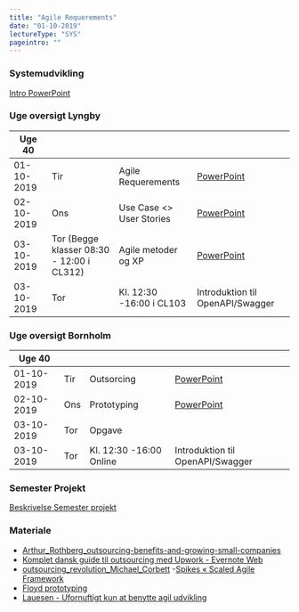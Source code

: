 ```yaml
---
title: "Agile Requerements"
date: "01-10-2019"
lectureType: "SYS"
pageintro: ""
---
```

         
### Systemudvikling
[Intro PowerPoint](https://www.dropbox.com/s/niejfe1otk896iu/Intro_SYS%202019e.pptx?dl=0)

### Uge oversigt Lyngby

|Uge 40       |     |                          |  |
|-------------|-----|--------------------------|--|
| 01-10-2019  | Tir | Agile Requerements       | [PowerPoint](https://www.dropbox.com/s/rl2hs709ek3nswn/Agile%20software%20requirements.pptx?dl=0)|
| 02-10-2019  | Ons | Use Case <> User Stories | [PowerPoint](https://www.dropbox.com/s/uhtp7nxyoi9e5l8/UP%20%26%20Use%20Cases.pptx?dl=0)|
| 03-10-2019  | Tor (Begge klasser 08:30 - 12:00 i CL312) | Agile metoder og XP      |[PowerPoint](https://www.dropbox.com/s/1hnw6rvlw7anmkc/XP%20%26%20SCRUM.pptx?dl=0)|
| 03-10-2019  | Tor | Kl. 12:30 -16:00 i CL103      | Introduktion til OpenAPI/Swagger|

### Uge oversigt Bornholm

|Uge 40       |     |                          |  |
|-------------|-----|--------------------------|--|
| 01-10-2019  | Tir | Outsorcing       | [PowerPoint](https://www.dropbox.com/s/9w0lx8akn0rft18/Outsourcing2019.pptx?dl=0)|
| 02-10-2019  | Ons | Prototyping | [PowerPoint](https://www.dropbox.com/s/kwc1bxdq5cq8qf5/Prototyping%20and%20Spikes.pptx?dl=0)|
| 03-10-2019  | Tor | Opgave      ||
| 03-10-2019  | Tor | Kl. 12:30 -16:00 Online      | Introduktion til OpenAPI/Swagger|

### Semester Projekt
[Beskrivelse Semester projekt](https://www.dropbox.com/s/9vqh8uc7eg2b18q/Semester%20projekt%202019%20efter%C3%A5r.pdf?dl=0)

### Materiale

- [Arthur_Rothberg_outsourcing-benefits-and-growing-small-companies](https://www.dropbox.com/s/a68qgp9ric7b300/Arthur_Rothberg_outsourcing-benefits-and-growing-small-companies.pdf?dl=0)
- [Komplet dansk guide til outsourcing med Upwork - Evernote Web](https://www.dropbox.com/s/yenldkbxi8a8uq1/Komplet%20dansk%20guide%20til%20outsourcing%20med%20Upwork%20-%20Evernote%20Web.pdf?dl=0)
- [outsourcing_revolution_Michael_Corbett](https://www.dropbox.com/s/96wwv3e7v44xclu/outsourcing_revolution_Michael_Corbett.pdf?dl=0)
-[Spikes « Scaled Agile Framework](https://www.dropbox.com/s/3rpkblfpk0gw0ys/Spikes%20%C2%AB%20Scaled%20Agile%20Framework.pdf?dl=0)
- [Floyd prototyping](https://www.dropbox.com/s/r6dk7gos864lmnk/Floyd%20prototyping.pdf?dl=0)
- [Lauesen - Ufornuftigt kun at benytte agil udvikling](https://www.dropbox.com/s/ywf2vxl7oqlvi2w/Lauesen%20-%20Ufornuftigt%20kun%20at%20benytte%20agil%20udvikling.pdf?dl=0)

